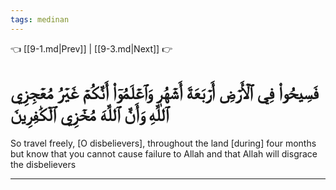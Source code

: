 ```yaml
---
tags: medinan
---
```


👈 [[9-1.md|Prev]] | [[9-3.md|Next]] 👉

# فَسِيحُواْ فِي ٱلۡأَرۡضِ أَرۡبَعَةَ أَشۡهُرٖ وَٱعۡلَمُوٓاْ أَنَّكُمۡ غَيۡرُ مُعۡجِزِي ٱللَّهِ وَأَنَّ ٱللَّهَ مُخۡزِي ٱلۡكَٰفِرِينَ

So travel freely, [O disbelievers], throughout the land [during] four months but know that you cannot cause failure to Allah and that Allah will disgrace the disbelievers

---

